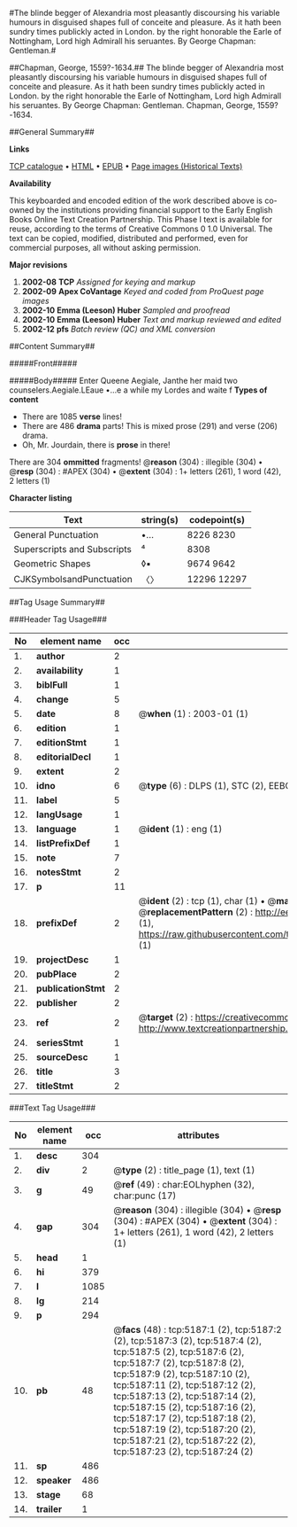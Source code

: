 #The blinde begger of Alexandria most pleasantly discoursing his variable humours in disguised shapes full of conceite and pleasure. As it hath been sundry times publickly acted in London. by the right honorable the Earle of Nottingham, Lord high Admirall his seruantes. By George Chapman: Gentleman.#

##Chapman, George, 1559?-1634.##
The blinde begger of Alexandria most pleasantly discoursing his variable humours in disguised shapes full of conceite and pleasure. As it hath been sundry times publickly acted in London. by the right honorable the Earle of Nottingham, Lord high Admirall his seruantes. By George Chapman: Gentleman.
Chapman, George, 1559?-1634.

##General Summary##

**Links**

[TCP catalogue](http://www.ota.ox.ac.uk/tcp/)  • 
[HTML](http://tei.it.ox.ac.uk/tcp/Texts-HTML/free/A18/A18402.html)  • 
[EPUB](http://tei.it.ox.ac.uk/tcp/Texts-EPUB/free/A18/A18402.epub) • 
[Page images (Historical Texts)](https://data.historicaltexts.jisc.ac.uk/view?pubId=eebo-99840660e&pageId=eebo-99840660e-5187-1)

**Availability**

This keyboarded and encoded edition of the
	       work described above is co-owned by the institutions
	       providing financial support to the Early English Books
	       Online Text Creation Partnership. This Phase I text is
	       available for reuse, according to the terms of Creative
	       Commons 0 1.0 Universal. The text can be copied,
	       modified, distributed and performed, even for
	       commercial purposes, all without asking permission.

**Major revisions**

1. __2002-08__ __TCP__ *Assigned for keying and markup*
1. __2002-09__ __Apex CoVantage__ *Keyed and coded from ProQuest page images*
1. __2002-10__ __Emma (Leeson) Huber__ *Sampled and proofread*
1. __2002-10__ __Emma (Leeson) Huber__ *Text and markup reviewed and edited*
1. __2002-12__ __pfs__ *Batch review (QC) and XML conversion*

##Content Summary##

#####Front#####

#####Body#####
Enter Queene Aegiale, Janthe her maid two counselers.Aegiale.LEaue •…e a while my Lordes and waite f
**Types of content**

  * There are 1085 **verse** lines!
  * There are 486 **drama** parts! This is mixed prose (291) and verse (206) drama.
  * Oh, Mr. Jourdain, there is **prose** in there!

There are 304 **ommitted** fragments! 
 @__reason__ (304) : illegible (304)  •  @__resp__ (304) : #APEX (304)  •  @__extent__ (304) : 1+ letters (261), 1 word (42), 2 letters (1)

**Character listing**


|Text|string(s)|codepoint(s)|
|---|---|---|
|General Punctuation|•…|8226 8230|
|Superscripts             and Subscripts|⁴|8308|
|Geometric Shapes|◊▪|9674 9642|
|CJKSymbolsandPunctuation|〈〉|12296 12297|

##Tag Usage Summary##

###Header Tag Usage###

|No|element name|occ|attributes|
|---|---|---|---|
|1.|__author__|2||
|2.|__availability__|1||
|3.|__biblFull__|1||
|4.|__change__|5||
|5.|__date__|8| @__when__ (1) : 2003-01 (1)|
|6.|__edition__|1||
|7.|__editionStmt__|1||
|8.|__editorialDecl__|1||
|9.|__extent__|2||
|10.|__idno__|6| @__type__ (6) : DLPS (1), STC (2), EEBO-CITATION (1), PROQUEST (1), VID (1)|
|11.|__label__|5||
|12.|__langUsage__|1||
|13.|__language__|1| @__ident__ (1) : eng (1)|
|14.|__listPrefixDef__|1||
|15.|__note__|7||
|16.|__notesStmt__|2||
|17.|__p__|11||
|18.|__prefixDef__|2| @__ident__ (2) : tcp (1), char (1)  •  @__matchPattern__ (2) : ([0-9\-]+):([0-9IVX]+) (1), (.+) (1)  •  @__replacementPattern__ (2) : http://eebo.chadwyck.com/downloadtiff?vid=$1&page=$2 (1), https://raw.githubusercontent.com/textcreationpartnership/Texts/master/tcpchars.xml#$1 (1)|
|19.|__projectDesc__|1||
|20.|__pubPlace__|2||
|21.|__publicationStmt__|2||
|22.|__publisher__|2||
|23.|__ref__|2| @__target__ (2) : https://creativecommons.org/publicdomain/zero/1.0/ (1), http://www.textcreationpartnership.org/docs/. (1)|
|24.|__seriesStmt__|1||
|25.|__sourceDesc__|1||
|26.|__title__|3||
|27.|__titleStmt__|2||


###Text Tag Usage###

|No|element name|occ|attributes|
|---|---|---|---|
|1.|__desc__|304||
|2.|__div__|2| @__type__ (2) : title_page (1), text (1)|
|3.|__g__|49| @__ref__ (49) : char:EOLhyphen (32), char:punc (17)|
|4.|__gap__|304| @__reason__ (304) : illegible (304)  •  @__resp__ (304) : #APEX (304)  •  @__extent__ (304) : 1+ letters (261), 1 word (42), 2 letters (1)|
|5.|__head__|1||
|6.|__hi__|379||
|7.|__l__|1085||
|8.|__lg__|214||
|9.|__p__|294||
|10.|__pb__|48| @__facs__ (48) : tcp:5187:1 (2), tcp:5187:2 (2), tcp:5187:3 (2), tcp:5187:4 (2), tcp:5187:5 (2), tcp:5187:6 (2), tcp:5187:7 (2), tcp:5187:8 (2), tcp:5187:9 (2), tcp:5187:10 (2), tcp:5187:11 (2), tcp:5187:12 (2), tcp:5187:13 (2), tcp:5187:14 (2), tcp:5187:15 (2), tcp:5187:16 (2), tcp:5187:17 (2), tcp:5187:18 (2), tcp:5187:19 (2), tcp:5187:20 (2), tcp:5187:21 (2), tcp:5187:22 (2), tcp:5187:23 (2), tcp:5187:24 (2)|
|11.|__sp__|486||
|12.|__speaker__|486||
|13.|__stage__|68||
|14.|__trailer__|1||
